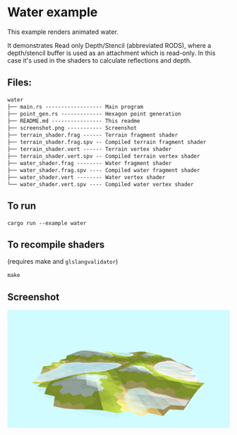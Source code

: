 # Water example

This example renders animated water.

It demonstrates Read only Depth/Stencil (abbreviated RODS), where a depth/stencil buffer is used as an attachment which is read-only. In this case it's used in the shaders to calculate reflections and depth.

## Files:
```
water
├── main.rs ------------------ Main program
├── point_gen.rs ------------- Hexagon point generation
├── README.md ---------------- This readme
├── screenshot.png ----------- Screenshot
├── terrain_shader.frag ------ Terrain fragment shader
├── terrain_shader.frag.spv -- Compiled terrain fragment shader
├── terrain_shader.vert ------ Terrain vertex shader
├── terrain_shader.vert.spv -- Compiled terrain vertex shader
├── water_shader.frag -------- Water fragment shader
├── water_shader.frag.spv ---- Compiled water fragment shader
├── water_shader.vert -------- Water vertex shader
└── water_shader.vert.spv ---- Compiled water vertex shader
```

## To run
```
cargo run --example water
```
## To recompile shaders 
(requires make and `glslangvalidator`)
```
make
```
## Screenshot
![Water example](./screenshot.png)
